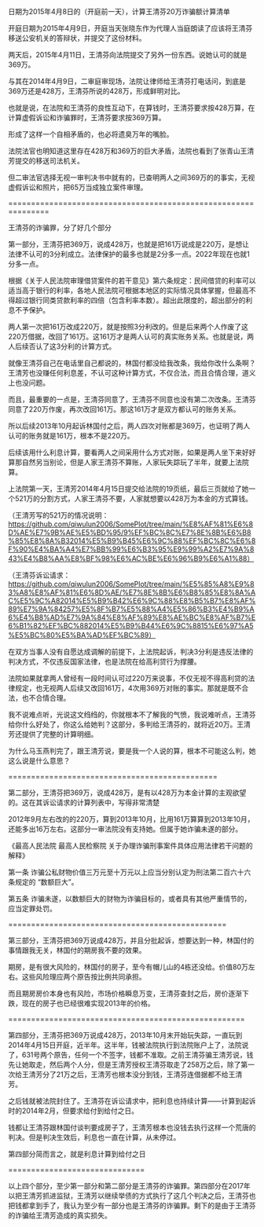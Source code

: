 日期为2015年4月8日的（开庭前一天），计算王清芬20万诈骗额计算清单

开庭日期为2015年4月9日，开庭当天张晓东作为代理人当庭朗读了应该将王清芬移送公安机关的答辩状，并提交了这份材料。

两天后，2015年4月11日，王清芬向法院提交了另外一份东西。说她认可的就是369万。

与其在2014年4月9日，二审庭审现场，法院让律师给王清芬打电话问，到底是369万还是428万，王清芬所说的428万，形成鲜明对比。

也就是说，在法院和王清芬的良性互动下，在算钱时，王清芬要求按428万算，在计算虚假诉讼和诈骗罪时，王清芬要求按369万算。

形成了这样一个自相矛盾的，也必将遗臭万年的嘴脸。

法院法官也明知道这里存在428万和369万的巨大矛盾，法院也看到了张青山王清芳提交的移送司法机关。

但二审法官选择无视一审判决书中就有的，已查明两人之间369万的的事实，无视虚假诉讼和照片，把65万当成独立案件审理。

===============================================================

王清芬的诈骗罪，分了好几个部分

第一部分，王清芬把369万，说成428万，也就是把161万说成是220万，是想让法律不认可的3分利成立。法律保护的最多也就是2分多一点。2022年现在也就1分多一点。

根据《关于人民法院审理借贷案件的若干意见》第六条规定：民间借贷的利率可以适当高于银行的利率，各地人民法院可根据本地区的实际情况具体掌握，但最高不得超过银行同类贷款利率的四倍（包含利率本数）。超出此限度的，超出部分的利息不予保护。

两人第一次把161万改成220万，就是按照3分利改的。但是后来两个人作废了这220万借据，改回了161万。这161万才是两人认可的真实账务关系。也就是说，两人后续否认了这3分利的计算方式。

就像王清芬自己在电话里自己都说的，林国付都没给我改条，我给你改什么条啊？王清芳也没赚任何利息差，不认可这种计算方式，不仅合法，而且合情合理，道义上也没问题。

而且，最重要的一点是，王清芬同意了，王清芬不同意也没有第二次改条。王清芬同意了220万作废，再次改回161万。那这161万才是双方都认可的账务关系。

所以后续2013年10月起诉林国付之后，两人四次对账都是369万，也证明了两人认可的账务就是161万，根本不是220万。

后续该用什么利息计算，要看两人之间采用什么方式对账，如果是两人坐下来好好算那自然另当别论，但是人家王清芬不算账，人家玩失踪玩了半年，就要上法院算。

上法院第一天，王清芳2014年4月15日提交给法院的19页纸，最后三页就给了她一个521万的分割方式，人家王清芬不要，人家就想要以428万为本金的方式算钱。

（王清芳写的521万的情况说明：https://github.com/qiwulun2006/SomePlot/tree/main/%E8%AF%81%E6%8D%AE%E7%9B%AE%E5%BD%95/9%EF%BC%8C%E7%8E%8B%E6%B8%85%E8%8A%B32014%E5%B9%B45%E6%9C%88%EF%BC%8C%E6%8F%90%E4%BA%A4%E7%BB%99%E6%B3%95%E9%99%A2%E7%9A%843%E4%B8%AA%E8%BF%98%E6%AC%BE%E6%96%B9%E6%A1%88）

（王清芬诉讼请求：https://github.com/qiwulun2006/SomePlot/tree/main/%E5%85%A8%E9%83%A8%E8%AF%81%E6%8D%AE/%E7%8E%8B%E6%B8%85%E8%8A%AC%E5%9C%A82014%E5%B9%B42%E6%9C%88%E8%B5%B7%E8%AF%89%E7%9A%84257%E5%8F%B7%E5%88%A4%E5%86%B3%E4%B9%A6%E4%B8%AD%E7%9A%84%E8%AF%89%E8%AE%BC%E8%AF%B7%E6%B1%82%EF%BC%882014%E5%B9%B44%E6%9C%8815%E6%97%A5%E5%BC%80%E5%BA%AD%EF%BC%89）

在双方当事人没有自愿达成调解的前提下，上法院起诉，判决3分利是违反法律的判决方式，不仅违反国家法律，也是法院在给高利贷行为撑腰。

法院如果就拿两人曾经有一段时间认可过220万来说事，不仅无视不得高利贷的法律规定，也无视两人后续又改回161万，4次用369万对账的事实。那就是既不合法，也不合情合理。

我不说难点听，光说这文绉绉的，你就根本不了解我的气愤，我说难听点，王清芬给你什么好处了，你这么给她判？这部分，多判给王清芬的，就将近20万。王清芳还提供了完整的计算明细。

为什么马玉燕判完了，跟王清芳说，要是我一个人说的算，根本不可能这么判，她这么说是什么意思？

==============================================

第二部分，王清芬把369万，说成428万，是有以428万为本金计算的主观欲望的。这在其诉讼请求的计算列表中，写得非常清楚

2012年9月左右改的的220万，算到2013年10月，比用161万算算到2013年10月，还能多出16万左右。这部分一审法院没有支持她。但属于她诈骗未遂的部分。

《最高人民法院 最高人民检察院 关于办理诈骗刑事案件具体应用法律若干问题的解释》

第一条  诈骗公私财物价值三万元至十万元以上应当分别认定为刑法第二百六十六条规定的 “数额巨大”。

第五条 诈骗未遂，以数额巨大的财物为诈骗目标的，或者具有其他严重情节的，应当定罪处罚。

================================================

第三部分，王清芬把369万说成428万，并且分批起诉，想要达到一种，林国付的事情跟我无关，林国付的期房我不要的效果。

期房，是有很大风险的，林国付的房子，至今有帽儿山的4栋还没给。价值80万左右。这些风险理应两个原告按比例共同承担。

而且期房房价本身也有风险，市场价格瞬息万变，王清芬查封之后，房价逐渐下跌，现在的房子也已经很难实现2013年的价格。

====================================================

第四部分，王清芬把369万说成428万，2013年10月末开始玩失踪，一直玩到2014年4月15日开庭，近半年。这半年，钱被法院执行到法院账户上了，法院说了，631号两个原告，任何一个不签字，钱都不准取。之前王清芬骗王清芳说，钱先让她取走，然后两个人分，但是王清芳授权王清芬取走了258万之后，除了第一次给王清芳分了21万之后，王清芳也根本没分到钱，王清芬连借据都不给王清芳。

之后钱就被法院封住了。王清芬在诉讼请求中，把利息也持续计算——计算到起诉时的2014年2月，但要求给付到给付之日。

钱都让王清芬跟林国付谈判要成房子了，王清芳根本也没钱去执行这样一个荒唐的判决。但是判决生效后，利息也一直在计算，从未停过。

第四部分简而言之，就是利息计算到给付之日

==============================

以上四个部分，至少第一部分和第二部分是王清芬的诈骗罪。第四部分在2017年以把王清芳抓进监狱，王清芳以继续举债的方式执行了这几个判决之后，王清芬也把钱都拿到手了，我认为至少有一部分也是王清芬的诈骗罪。剩下的是由于王清芬的诈骗给王清芳造成的真实损失。
